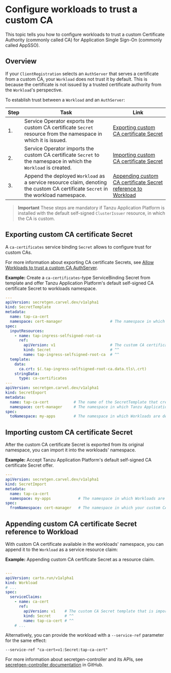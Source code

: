 # Configure workloads to trust a custom CA

This topic tells you how to configure workloads to trust a custom Certificate 
Authority (commonly called CA) for Application Single Sign-On (commonly called AppSSO).

## Overview

If your `ClientRegistration` selects an `AuthServer` that serves a certificate from a custom CA, your `Workload`
does not trust it by default. This is because the certificate is not issued by a trusted certificate authority from the `Workload`'s perspective. 

To establish trust between a `Workload` and an `AuthServer`:

|Step|Task|Link|
|----|----|----|
|1.| Service Operator exports the custom CA certificate `Secret` resource from the namespace in which it is issued. |[Exporting custom CA certificate Secret](#export-ca)|
|2.| Service Operator imports the custom CA certificate `Secret` to the namespace in which the `Workload` is created. |[Importing custom CA certificate Secret](#import-ca)|
|3.| Append the deployed `Workload` as a service resource claim, denoting the custom CA certificate `Secret` in the workload namespace. |[Appending custom CA certificate Secret reference to Workload](#append-ca)|

> **Important** These steps are mandatory if Tanzu Application Platform is installed with the default self-signed `ClusterIssuer` resource, in which the CA is custom.

## <a id="export-ca"></a> Exporting custom CA certificate Secret

A `ca-certificates` service binding `Secret` allows to configure trust for custom CAs.

For more information about exporting CA certificate Secrets, see [Allow Workloads to trust a custom CA AuthServer](./issuer-uri-and-tls.md#trust-custom-ca).

**Example:** Create a `ca-certificates`-type ServiceBinding Secret from template and offer Tanzu Application Platform's default self-signed CA
certificate Secret to workloads namespace.

```yaml
---
apiVersion: secretgen.carvel.dev/v1alpha1
kind: SecretTemplate
metadata:
  name: tap-ca-cert
  namespace: cert-manager                     # The namespace in which your custom CA Secret resides.
spec:
  inputResources:
    - name: tap-ingress-selfsigned-root-ca
      ref:
        apiVersion: v1                        # The custom CA certificate Secret.
        kind: Secret                          # ^^
        name: tap-ingress-selfsigned-root-ca  # ^^
  template:
    data:
      ca.crt: $(.tap-ingress-selfsigned-root-ca.data.tls\.crt)
    stringData:
      type: ca-certificates
---
apiVersion: secretgen.carvel.dev/v1alpha1
kind: SecretExport
metadata:
  name: tap-ca-cert           # The name of the SecretTemplate that created the "ca-certificates" Secret.
  namespace: cert-manager     # The namespace in which Tanzu Application Platform's self-signed ClusterIssuer stores its CA cert Secret.
spec:
  toNamespace: my-apps        # The namespace in which Workloads are deployed.
```

## <a id="import-ca"></a> Importing custom CA certificate Secret

After the custom CA certificate Secret is exported from its original namespace, you can import it into the
workloads' namespace.

**Example:** Accept Tanzu Application Platform's default self-signed CA certificate Secret offer.

```yaml
---
apiVersion: secretgen.carvel.dev/v1alpha1
kind: SecretImport
metadata:
  name: tap-ca-cert
  namespace: my-apps            # The namespace in which Workloads are deployed.
spec:
  fromNamespace: cert-manager   # The namespace in which your custom CA certificate Secret resides.
```

## <a id="append-ca"></a> Appending custom CA certificate Secret reference to Workload

With custom CA certificate available in the workloads' namespace, you can append it to the `Workload` as a service 
resource claim:

**Example:** Appending custom CA certificate Secret as a resource claim.

```yaml

---
apiVersion: carto.run/v1alpha1
kind: Workload
# ...
spec:
  serviceClaims:
    - name: ca-cert
      ref:
        apiVersion: v1    # The custom CA Secret template that is imported into the workloads' namespace.
        kind: Secret      # ^^
        name: tap-ca-cert # ^^
    # ...
```

Alternatively, you can provide the workload with a `--service-ref` parameter for the same effect:

```shell
--service-ref "ca-cert=v1:Secret:tap-ca-cert"
```

For more information about secretgen-controller and its APIs, see [secretgen-controller documentation](https://github.com/vmware-tanzu/carvel-secretgen-controller) in GitHub.
